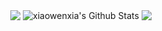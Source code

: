 
<p align="center">
<img align="center" src="https://github-readme-stats.vercel.app/api/top-langs/?username=xiaowenxia&hide_langs_below=1&theme=default&line_height=27&layout=compact" />
<img align="center" src="https://github-readme-stats.vercel.app/api?username=xiaowenxia&show_icons=true&count_private=true&include_all_commits=true&line_height=21" alt="xiaowenxia's Github Stats" />
<img align="center" src="https://github-profile-trophy.vercel.app/?username=xiaowenxia&column=7" />
</p>
